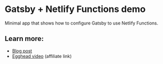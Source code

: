 # Gatsby + Netlify Functions demo

Minimal app that shows how to configure Gatsby to use Netlify Functions.

## Learn more:

- [Blog post](https://joshwcomeau.com/gatsby/using-netlify-functions-with-gatsby/)
- [Egghead video](https://egghead.io/lessons/gatsby-enable-netlify-functions-for-gatsby-development?af=49agrw) (affiliate link)
